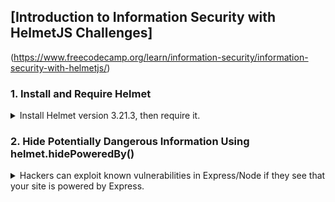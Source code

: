 ## [Introduction to Information Security with HelmetJS Challenges]

(https://www.freecodecamp.org/learn/information-security/information-security-with-helmetjs/)

### 1. Install and Require Helmet

<details>
<summary>
Install Helmet version 3.21.3, then require it. 
</summary>
You can install a specific version of a package with

_npm install --save-exact package@version_,
or by adding it to your **package.json** directly.

Solution: run _npm i helmet@3.21.3_ in terminal, then initialise helmet in **myApp.js** accordingly.

</details>

### 2. Hide Potentially Dangerous Information Using helmet.hidePoweredBy()

<details>
<summary>
Hackers can exploit known vulnerabilities in Express/Node if they see that your site is powered by Express.
</summary>

_X-Powered-By: Express_ is sent in every request coming from Express by default. Use the _helmet.hidePoweredBy()_ middleware to remove the X-Powered-By header.

Solution: enclose the _hidePoweredBy()_ function within _app.use( )_ to invoke it

</details>
